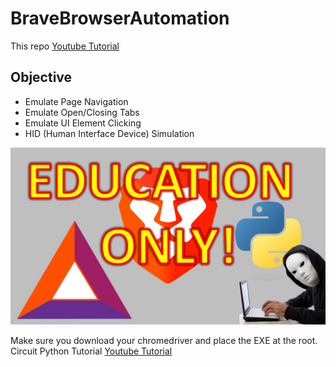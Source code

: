 # BraveBrowserAutomation  
This repo [Youtube Tutorial](https://youtu.be/N3Nqq4Rl9sE)  

## Objective  
 - Emulate Page Navigation
 - Emulate Open/Closing Tabs
 - Emulate UI Element Clicking
 - HID (Human Interface Device) Simulation

![](https://github.com/darkmatter2222/BraveBrowserAutomation/blob/main/images/thumbnail.jpg)

Make sure you download your chromedriver and place the EXE at the root.  
Circuit Python Tutorial [Youtube Tutorial](https://youtu.be/07vG-_CcDG0)  

